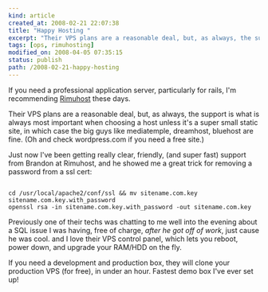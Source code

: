 ```yaml
--- 
kind: article
created_at: 2008-02-21 22:07:38
title: "Happy Hosting "
excerpt: "Their VPS plans are a reasonable deal, but, as always, the support is what is always most important when choosing a host unless it's a super small static site, in which case the big guys like mediatemple, dreamhost, bluehost are fine. (Oh and check wordpress.com if you need a free site.)"
tags: [ops, rimuhosting]
modified_on: 2008-04-05 07:35:15
status: publish 
path: /2008-02-21-happy-hosting
---
```


If you need a professional application server, particularly for rails, I'm recommending <a href="http://rimuhosting.com/">Rimuhost</a> these days. 

Their VPS plans are a reasonable deal, but, as always, the support is what is always most important when choosing a host unless it's a super small static site, in which case the big guys like mediatemple, dreamhost, bluehost are fine. (Oh and check wordpress.com if you need a free site.)

Just now I've been getting really clear, friendly, (and super fast) support from Brandon at Rimuhost, and he showed me a great trick for removing a password from a ssl cert: 

<code>
cd /usr/local/apache2/conf/ssl && mv sitename.com.key sitename.com.key.with_password
openssl rsa -in sitename.com.key.with_password -out sitename.com.key
</code>

Previously one of their techs was chatting to me well into the evening about a SQL issue I was having, free of charge, <em>after he got off of work</em>, just cause he was cool. and I love their VPS control panel, which lets you reboot, power down, and upgrade your RAM/HDD on the fly.

If you need a development and production box, they will clone your production VPS (for free), in under an hour. Fastest demo box I've ever set up!